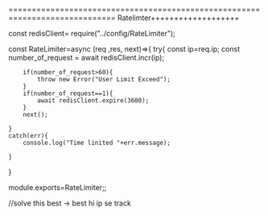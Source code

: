 
=============================================================================   Ratelimter+++++++++++++++++++

const redisClient= require("../config/RateLimiter");


const RateLimiter=async (req ,res, next)=>{
    try{
        const ip=req.ip;
        const number_of_request = await redisClient.incr(ip);

        if(number_of_request>60){
            throw new Error("User Limit Exceed");
        }
        if(number_of_request==1){
            await redisClient.expire(3600);
        }
        next();

    }
    catch(err){
        console.log("Time linited "+err.message);
        
    }
}

module.exports=RateLimiter;;


//solve this  best -> best hi ip se track 